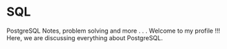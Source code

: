 # SQL
PostgreSQL Notes, problem solving and more
.
.
.
Welcome to my profile !!!
Here, we are discussing everything about PostgreSQL.

